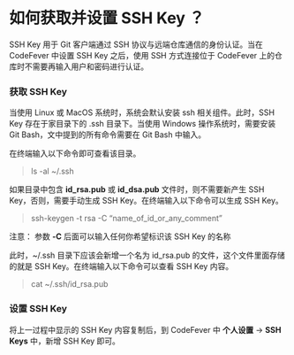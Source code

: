 # 如何获取并设置 SSH Key ？

SSH Key 用于 Git 客户端通过 SSH 协议与远端仓库通信的身份认证。当在 CodeFever 中设置 SSH Key 之后，使用 SSH 方式连接位于 CodeFever 上的仓库时不需要再输入用户和密码进行认证。

### 获取 SSH Key

当使用 Linux 或 MacOS 系统时，系统会默认安装 ssh 相关组件。此时，SSH Key 存在于家目录下的 .ssh 目录下。当使用 Windows 操作系统时，需要安装 Git Bash，文中提到的所有命令需要在 Git Bash 中输入。

在终端输入以下命令即可查看该目录。

> ls -al ~/.ssh

如果目录中包含 **id_rsa.pub** 或 **id_dsa.pub** 文件时，则不需要新产生 SSH Key，否则，需要手动生成 SSH Key。在终端输入以下命令可以生成 SSH Key。

> ssh-keygen -t rsa -C “name_of_id_or_any_comment”

注意： 参数 **-C** 后面可以输入任何你希望标识该 SSH Key 的名称

此时，~/.ssh 目录下应该会新增一个名为 id_rsa.pub 的文件，这个文件里面存储的就是 SSH Key。在终端输入以下命令可以查看 SSH Key 内容。

> cat ~/.ssh/id_rsa.pub

### 设置 SSH Key

将上一过程中显示的 SSH Key 内容复制后，到 CodeFever 中 **个人设置** -> **SSH Keys** 中，新增 SSH Key 即可。
